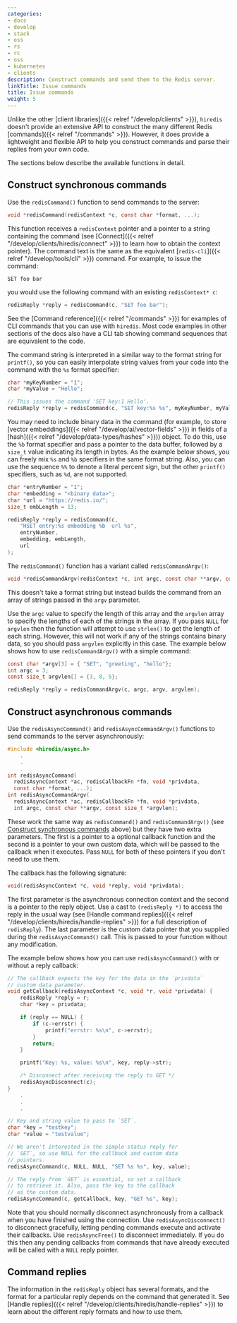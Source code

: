 ```yaml
---
categories:
- docs
- develop
- stack
- oss
- rs
- rc
- oss
- kubernetes
- clients
description: Construct commands and send them to the Redis server.
linkTitle: Issue commands
title: Issue commands
weight: 5
---
```


Unlike the other [client libraries]({{< relref "/develop/clients" >}}),
`hiredis` doesn't provide an extensive API to construct the many different
Redis [commands]({{< relref "/commands" >}}). However, it does provide a lightweight and
flexible API to help you construct commands and parse their replies from
your own code.

The sections below describe the available functions in
detail.

## Construct synchronous commands

Use the `redisCommand()` function to send commands to the server:

```c
void *redisCommand(redisContext *c, const char *format, ...);
```

This function receives a `redisContext` pointer and a pointer
to a string containing the command (see
[Connect]({{< relref "/develop/clients/hiredis/connect" >}})
to learn how to obtain the context pointer). The command text is the
same as the equivalent [`redis-cli`]({{< relref "/develop/tools/cli" >}})
command. For example, to issue the command:

```
SET foo bar
```

you would use the following command with an existing `redisContext* c`:

```c
redisReply *reply = redisCommand(c, "SET foo bar");
```

See the [Command reference]({{< relref "/commands" >}}) for examples
of CLI commands that you can use with `hiredis`. Most code examples
in other sections of the docs also have a CLI tab showing
command sequences that are equivalent to the code.

The command string is interpreted in a similar way to the format
string for `printf()`, so you can easily interpolate string values from
your code into the command with the `%s` format specifier:

```c
char *myKeyNumber = "1";
char *myValue = "Hello";

// This issues the command 'SET key:1 Hello'.
redisReply *reply = redisCommand(c, "SET key:%s %s", myKeyNumber, myValue);
```

You may need to include binary data in the command (for example, to store
[vector embeddings]({{< relref "/develop/ai/vector-fields" >}})
in fields of a [hash]({{< relref "/develop/data-types/hashes" >}})) object.
To do this, use the `%b` format specifier and pass a pointer to the
data buffer, followed by a `size_t` value indicating its length in bytes.
As the example below shows, you can freely mix `%s` and `%b` specifiers
in the same format string. Also, you can use the sequence `%%` to
denote a literal percent sign, but the other `printf()` specifiers,
such as `%d`, are not supported.

```c
char *entryNumber = "1";
char *embedding = "<binary data>";
char *url = "https://redis.io/";
size_t embLength = 13;

redisReply *reply = redisCommand(c,
    "HSET entry:%s embedding %b  url %s",
    entryNumber,
    embedding, embLength,
    url
);
```

The `redisCommand()` function has a variant called `redisCommandArgv()`:

```c
void *redisCommandArgv(redisContext *c, int argc, const char **argv, const size_t *argvlen);
```

This doesn't take a format string but instead builds the command from an array
of strings passed in the `argv` parameter.

Use the `argc` value to
specify the length of this array and the `argvlen` array to specify
the lengths of each of the strings in the array. If you pass `NULL`
for `argvlen` then the function will attempt to use `strlen()` to
get the length of each string. However, this will not work if any of
the strings contains binary data, so you should pass `argvlen`
explicitly in this case. The example below shows how to use
`redisCommandArgv()` with a simple command:

```c
const char *argv[3] = { "SET", "greeting", "hello"};
int argc = 3;
const size_t argvlen[] = {3, 8, 5};

redisReply *reply = redisCommandArgv(c, argc, argv, argvlen);
```

## Construct asynchronous commands

Use the `redisAsyncCommand()` and `redisAsyncCommandArgv()`
functions to send commands to the server asynchronously:

```c
#include <hiredis/async.h>
    .
    .
    .
int redisAsyncCommand(
  redisAsyncContext *ac, redisCallbackFn *fn, void *privdata,
  const char *format, ...);
int redisAsyncCommandArgv(
  redisAsyncContext *ac, redisCallbackFn *fn, void *privdata,
  int argc, const char **argv, const size_t *argvlen);
```

These work the same way as `redisCommand()` and `redisCommandArgv()`
(see [Construct synchronous commands](#construct-synchronous-commands)
above) but they have two extra parameters. The first is a pointer to
a optional callback function and the second is a pointer to your own
custom data, which will be passed to the callback when it
executes. Pass `NULL` for both of these pointers if you don't need
to use them.

The callback has the following signature:

```c
void(redisAsyncContext *c, void *reply, void *privdata);
```

The first parameter is the asynchronous connection context and
the second is a pointer to the reply object. Use a cast to
`(redisReply *)` to access the reply in the usual way (see 
[Handle command replies]({{< relref "/develop/clients/hiredis/handle-replies" >}})
for a full description of `redisReply`). The last parameter
is the custom data pointer that you supplied during the
`redisAsyncCommand()` call. This is passed to your function
without any modification.

The example below shows how you can use `redisAsyncCommand()` with
or without a reply callback:

```c
// The callback expects the key for the data in the `privdata`
// custom data parameter.
void getCallback(redisAsyncContext *c, void *r, void *privdata) {
    redisReply *reply = r;
    char *key = privdata;

    if (reply == NULL) {
        if (c->errstr) {
            printf("errstr: %s\n", c->errstr);
        }
        return;
    }

    printf("Key: %s, value: %s\n", key, reply->str);

    /* Disconnect after receiving the reply to GET */
    redisAsyncDisconnect(c);
}
    .
    .
    .

// Key and string value to pass to `SET`.
char *key = "testkey";
char *value = "testvalue";

// We aren't interested in the simple status reply for
// `SET`, so use NULL for the callback and custom data
// pointers.
redisAsyncCommand(c, NULL, NULL, "SET %s %s", key, value);

// The reply from `GET` is essential, so set a callback
// to retrieve it. Also, pass the key to the callback
// as the custom data.
redisAsyncCommand(c, getCallback, key, "GET %s", key);
```

Note that you should normally disconnect asynchronously from a
callback when you have finished using the connection.
Use `redisAsyncDisconnect()` to disconnect gracefully, letting
pending commands execute and activate their callbacks.
Use `redisAsyncFree()` to disconnect immediately. If you do this then
any pending callbacks from commands that have already executed will be
called with a `NULL` reply pointer.

## Command replies

The information in the `redisReply` object has several formats,
and the format for a particular reply depends on the command that generated it.
See
[Handle replies]({{< relref "/develop/clients/hiredis/handle-replies" >}})
to learn about the different reply formats and how to use them.
